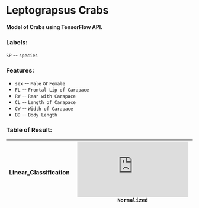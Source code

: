 # Leptograpsus Crabs

#### Model of Crabs using TensorFlow API.

### Labels:
 
`SP` -- `species`

### Features:

* `sex` -- `Male` or `Female`
* `FL` -- `Frontal Lip of Carapace`
* `RW` -- `Rear with Carapace`
* `CL` -- `Length of Carapace`
* `CW` -- `Width of Carapace`
* `BD` -- `Body Length`

### Table of Result:

| Linear_Classification | ![equation](http://latex.codecogs.com/gif.latex?log) `Normalized` |
|  --- |  --- |
